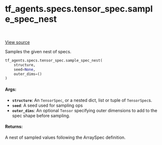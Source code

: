 <div itemscope itemtype="http://developers.google.com/ReferenceObject">
<meta itemprop="name" content="tf_agents.specs.tensor_spec.sample_spec_nest" />
<meta itemprop="path" content="Stable" />
</div>

# tf_agents.specs.tensor_spec.sample_spec_nest

<table class="tfo-notebook-buttons tfo-api" align="left">
</table>

<a target="_blank" href="https://github.com/tensorflow/agents/tree/master/tf_agents/specs/tensor_spec.py">View
source</a>

Samples the given nest of specs.

``` python
tf_agents.specs.tensor_spec.sample_spec_nest(
    structure,
    seed=None,
    outer_dims=()
)
```

<!-- Placeholder for "Used in" -->

#### Args:

*   <b>`structure`</b>: An `TensorSpec`, or a nested dict, list or tuple of
    `TensorSpec`s.
*   <b>`seed`</b>: A seed used for sampling ops
*   <b>`outer_dims`</b>: An optional `Tensor` specifying outer dimensions to add
    to the spec shape before sampling.

#### Returns:

A nest of sampled values following the ArraySpec definition.
